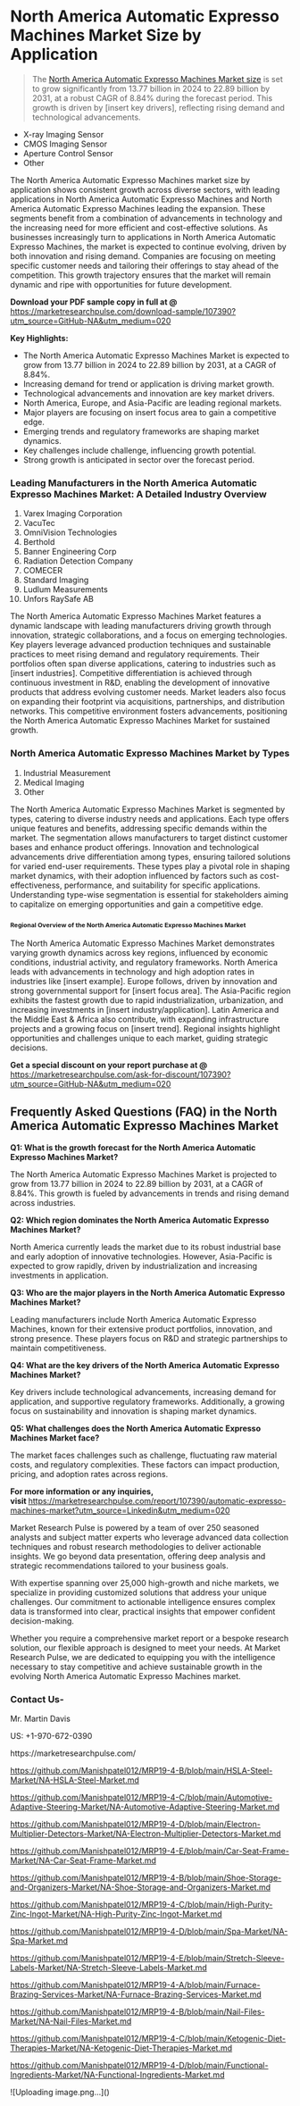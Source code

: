 <h1>North America Automatic Expresso Machines Market&nbsp;Size by Application</h1><blockquote><p>The <a href="https://marketresearchpulse.com/download-sample/107390?utm_source=GitHub-NA&amp;utm_medium=020">North America Automatic Expresso Machines Market size</a> is set to grow significantly from 13.77 billion in 2024 to 22.89 billion by 2031, at a robust CAGR of 8.84% during the forecast period. This growth is driven by [insert key drivers], reflecting rising demand and technological advancements.</p></blockquote><ul><li>X-ray Imaging Sensor<li> CMOS Imaging Sensor<li> Aperture Control Sensor<li> Other</li></ul><p>The North America Automatic Expresso Machines market size by application shows consistent growth across diverse sectors, with leading applications in North America Automatic Expresso Machines and North America Automatic Expresso Machines leading the expansion. These segments benefit from a combination of advancements in technology and the increasing need for more efficient and cost-effective solutions. As businesses increasingly turn to applications in North America Automatic Expresso Machines, the market is expected to continue evolving, driven by both innovation and rising demand. Companies are focusing on meeting specific customer needs and tailoring their offerings to stay ahead of the competition. This growth trajectory ensures that the market will remain dynamic and ripe with opportunities for future development.</p><p><strong>Download your PDF sample copy in full at @ </strong><a href="https://marketresearchpulse.com/download-sample/107390?utm_source=GitHub-NA&amp;utm_medium=020">https://marketresearchpulse.com/download-sample/107390?utm_source=GitHub-NA&amp;utm_medium=020</a></p><p><strong>Key Highlights: </strong></p><ul><li>The North America Automatic Expresso Machines Market is expected to grow from 13.77 billion in 2024 to 22.89 billion by 2031, at a CAGR of 8.84%.</li><li>Increasing demand for trend or application is driving market growth.</li><li>Technological advancements and innovation are key market drivers.</li><li>North America, Europe, and Asia-Pacific are leading regional markets.</li><li>Major players are focusing on insert focus area to gain a competitive edge.</li><li>Emerging trends and regulatory frameworks are shaping market dynamics.</li><li>Key challenges include challenge, influencing growth potential.</li><li>Strong growth is anticipated in sector over the forecast period.</li></ul><h3>Leading Manufacturers in the North America Automatic Expresso Machines Market: A Detailed Industry Overview</h3><ol><li>Varex Imaging Corporation</li><li>VacuTec</li><li>OmniVision Technologies</li><li>Berthold</li><li>Banner Engineering Corp</li><li>Radiation Detection Company</li><li>COMECER</li><li>Standard Imaging</li><li>Ludlum Measurements</li><li>Unfors RaySafe AB</li></ol><div class="flex max-w-full flex-col flex-grow"><div class="min-h-8 text-message flex w-full flex-col items-end gap-2 whitespace-normal break-words [.text-message+&amp;]:mt-5" dir="auto" data-message-author-role="assistant" data-message-id="fd8432e4-4910-450d-b182-61b7bfb0a01f" data-message-model-slug="gpt-4o"><div class="flex w-full flex-col gap-1 empty:hidden first:pt-[3px]"><div class="markdown prose w-full break-words dark:prose-invert light"><p>The North America Automatic Expresso Machines Market features a dynamic landscape with leading manufacturers driving growth through innovation, strategic collaborations, and a focus on emerging technologies. Key players leverage advanced production techniques and sustainable practices to meet rising demand and regulatory requirements. Their portfolios often span diverse applications, catering to industries such as [insert industries]. Competitive differentiation is achieved through continuous investment in R&amp;D, enabling the development of innovative products that address evolving customer needs. Market leaders also focus on expanding their footprint via acquisitions, partnerships, and distribution networks. This competitive environment fosters advancements, positioning the North America Automatic Expresso Machines Market for sustained growth.</p></div></div></div></div><h3>North America Automatic Expresso Machines Market by Types</h3><ol><li>Industrial Measurement<li> Medical Imaging<li> Other</li></ol><div class="flex max-w-full flex-col flex-grow"><div class="min-h-8 text-message flex w-full flex-col items-end gap-2 whitespace-normal break-words [.text-message+&amp;]:mt-5" dir="auto" data-message-author-role="assistant" data-message-id="084470be-0bb7-4664-bddf-5156b4f41249" data-message-model-slug="gpt-4o-mini"><div class="flex w-full flex-col gap-1 empty:hidden first:pt-[3px]"><div class="markdown prose w-full break-words dark:prose-invert light"><p>The North America Automatic Expresso Machines Market is segmented by types, catering to diverse industry needs and applications. Each type offers unique features and benefits, addressing specific demands within the market. The segmentation allows manufacturers to target distinct customer bases and enhance product offerings. Innovation and technological advancements drive differentiation among types, ensuring tailored solutions for varied end-user requirements. These types play a pivotal role in shaping market dynamics, with their adoption influenced by factors such as cost-effectiveness, performance, and suitability for specific applications. Understanding type-wise segmentation is essential for stakeholders aiming to capitalize on emerging opportunities and gain a competitive edge.</p></div></div></div></div><h3><span style="font-size: 11px;">Regional Overview of the North America Automatic Expresso Machines Market</span></h3><div class="flex max-w-full flex-col flex-grow"><div class="min-h-8 text-message flex w-full flex-col items-end gap-2 whitespace-normal break-words [.text-message+&amp;]:mt-5" dir="auto" data-message-author-role="assistant" data-message-id="e9038762-ce64-4e30-91c9-9bd413514231" data-message-model-slug="gpt-4o-mini"><div class="flex w-full flex-col gap-1 empty:hidden first:pt-[3px]"><div class="markdown prose w-full break-words dark:prose-invert light"><p>The North America Automatic Expresso Machines Market demonstrates varying growth dynamics across key regions, influenced by economic conditions, industrial activity, and regulatory frameworks. North America leads with advancements in technology and high adoption rates in industries like [insert example]. Europe follows, driven by innovation and strong governmental support for [insert focus area]. The Asia-Pacific region exhibits the fastest growth due to rapid industrialization, urbanization, and increasing investments in [insert industry/application]. Latin America and the Middle East &amp; Africa also contribute, with expanding infrastructure projects and a growing focus on [insert trend]. Regional insights highlight opportunities and challenges unique to each market, guiding strategic decisions.</p></div></div></div></div><p><strong>Get a special discount on your report purchase at @ </strong><a href="https://marketresearchpulse.com/ask-for-discount/107390?utm_source=GitHub-NA&amp;utm_medium=020">https://marketresearchpulse.com/ask-for-discount/107390?utm_source=GitHub-NA&amp;utm_medium=020</a></p><h2>Frequently Asked Questions (FAQ) in the North America Automatic Expresso Machines Market</h2><p><strong>Q1: What is the growth forecast for the North America Automatic Expresso Machines Market?</strong></p><p>The North America Automatic Expresso Machines Market is projected to grow from 13.77 billion in 2024 to 22.89 billion by 2031, at a CAGR of 8.84%. This growth is fueled by advancements in trends and rising demand across industries.</p><p><strong>Q2: Which region dominates the North America Automatic Expresso Machines Market?</strong></p><p>North America currently leads the market due to its robust industrial base and early adoption of innovative technologies. However, Asia-Pacific is expected to grow rapidly, driven by industrialization and increasing investments in application.</p><p><strong>Q3: Who are the major players in the North America Automatic Expresso Machines Market?</strong></p><p>Leading manufacturers include North America Automatic Expresso Machines, known for their extensive product portfolios, innovation, and strong presence. These players focus on R&amp;D and strategic partnerships to maintain competitiveness.</p><p><strong>Q4: What are the key drivers of the North America Automatic Expresso Machines Market?</strong></p><p>Key drivers include technological advancements, increasing demand for application, and supportive regulatory frameworks. Additionally, a growing focus on sustainability and innovation is shaping market dynamics.</p><p><strong>Q5: What challenges does the North America Automatic Expresso Machines Market face?</strong></p><p>The market faces challenges such as challenge, fluctuating raw material costs, and regulatory complexities. These factors can impact production, pricing, and adoption rates across regions.</p><p><strong>For more information or any inquiries, visit&nbsp;</strong><a href="https://marketresearchpulse.com/report/107390/automatic-expresso-machines-market?utm_source=Linkedin&utm_medium=020">https://marketresearchpulse.com/report/107390/automatic-expresso-machines-market?utm_source=Linkedin&utm_medium=020</a></p><p>Market Research Pulse is powered by a team of over 250 seasoned analysts and subject matter experts who leverage advanced data collection techniques and robust research methodologies to deliver actionable insights. We go beyond data presentation, offering deep analysis and strategic recommendations tailored to your business goals.</p><p>With expertise spanning over 25,000 high-growth and niche markets, we specialize in providing customized solutions that address your unique challenges. Our commitment to actionable intelligence ensures complex data is transformed into clear, practical insights that empower confident decision-making.</p><p>Whether you require a comprehensive market report or a bespoke research solution, our flexible approach is designed to meet your needs. At Market Research Pulse, we are dedicated to equipping you with the intelligence necessary to stay competitive and achieve sustainable growth in the evolving North America Automatic Expresso Machines market.</p><h3><strong>Contact Us-</strong></h3><p>Mr. Martin Davis</p><p>US: +1-970-672-0390</p><p>https://marketresearchpulse.com/</p><p><a href="https://github.com/Manishpatel012/MRP19-4-B/blob/main/HSLA-Steel-Market/NA-HSLA-Steel-Market.md">https://github.com/Manishpatel012/MRP19-4-B/blob/main/HSLA-Steel-Market/NA-HSLA-Steel-Market.md</a></p><p><a href="https://github.com/Manishpatel012/MRP19-4-C/blob/main/Automotive-Adaptive-Steering-Market/NA-Automotive-Adaptive-Steering-Market.md">https://github.com/Manishpatel012/MRP19-4-C/blob/main/Automotive-Adaptive-Steering-Market/NA-Automotive-Adaptive-Steering-Market.md</a></p><p><a href="https://github.com/Manishpatel012/MRP19-4-D/blob/main/Electron-Multiplier-Detectors-Market/NA-Electron-Multiplier-Detectors-Market.md">https://github.com/Manishpatel012/MRP19-4-D/blob/main/Electron-Multiplier-Detectors-Market/NA-Electron-Multiplier-Detectors-Market.md</a></p><p><a href="https://github.com/Manishpatel012/MRP19-4-E/blob/main/Car-Seat-Frame-Market/NA-Car-Seat-Frame-Market.md">https://github.com/Manishpatel012/MRP19-4-E/blob/main/Car-Seat-Frame-Market/NA-Car-Seat-Frame-Market.md</a></p><p><a href="https://github.com/Manishpatel012/MRP19-4-B/blob/main/Shoe-Storage-and-Organizers-Market/NA-Shoe-Storage-and-Organizers-Market.md">https://github.com/Manishpatel012/MRP19-4-B/blob/main/Shoe-Storage-and-Organizers-Market/NA-Shoe-Storage-and-Organizers-Market.md</a></p><p><a href="https://github.com/Manishpatel012/MRP19-4-C/blob/main/High-Purity-Zinc-Ingot-Market/NA-High-Purity-Zinc-Ingot-Market.md">https://github.com/Manishpatel012/MRP19-4-C/blob/main/High-Purity-Zinc-Ingot-Market/NA-High-Purity-Zinc-Ingot-Market.md</a></p><p><a href="https://github.com/Manishpatel012/MRP19-4-D/blob/main/Spa-Market/NA-Spa-Market.md">https://github.com/Manishpatel012/MRP19-4-D/blob/main/Spa-Market/NA-Spa-Market.md</a></p><p><a href="https://github.com/Manishpatel012/MRP19-4-E/blob/main/Stretch-Sleeve-Labels-Market/NA-Stretch-Sleeve-Labels-Market.md">https://github.com/Manishpatel012/MRP19-4-E/blob/main/Stretch-Sleeve-Labels-Market/NA-Stretch-Sleeve-Labels-Market.md</a></p><p><a href="https://github.com/Manishpatel012/MRP19-4-A/blob/main/Furnace-Brazing-Services-Market/NA-Furnace-Brazing-Services-Market.md">https://github.com/Manishpatel012/MRP19-4-A/blob/main/Furnace-Brazing-Services-Market/NA-Furnace-Brazing-Services-Market.md</a></p><p><a href="https://github.com/Manishpatel012/MRP19-4-B/blob/main/Nail-Files-Market/NA-Nail-Files-Market.md">https://github.com/Manishpatel012/MRP19-4-B/blob/main/Nail-Files-Market/NA-Nail-Files-Market.md</a></p><p><a href="https://github.com/Manishpatel012/MRP19-4-C/blob/main/Ketogenic-Diet-Therapies-Market/NA-Ketogenic-Diet-Therapies-Market.md">https://github.com/Manishpatel012/MRP19-4-C/blob/main/Ketogenic-Diet-Therapies-Market/NA-Ketogenic-Diet-Therapies-Market.md</a></p><p><a href="https://github.com/Manishpatel012/MRP19-4-D/blob/main/Functional-Ingredients-Market/NA-Functional-Ingredients-Market.md">https://github.com/Manishpatel012/MRP19-4-D/blob/main/Functional-Ingredients-Market/NA-Functional-Ingredients-Market.md</a></p>
![Uploading image.png…]()

